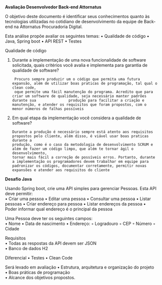 <b>Avaliação Desenvolvedor Back-end Attornatus</b>

O objetivo deste documento é identificar seus conhecimentos quanto às tecnologias utilizadas no cotidiano de desenvolvimento da equipe de Back-end na Attornatus Procuradoria Digital.

Esta análise propõe avaliar os seguintes temas: 
    • Qualidade de código
    • Java, Spring boot
    • API REST
    • Testes

Qualidade de código

1. Durante a implementação de uma nova funcionalidade de software solicitada, quais critérios você avalia e implementa para garantia de qualidade de software?

        Procuro sempre produzir um o código que permita uma futura expansão, além de utilizar boas praticas de programação, tal qual o clean code, 
        oque permite uma fácil manutenção do programa. Acredito que para criar um software de qualidade, seja necessário manter padrões durante sua               produção para facilitar a criação e manutenção, e atender os requisitos que foram propostos, com o menor números de falhas possíveis 
        
        
2. Em qual etapa da implementação você considera a qualidade de software?

       Durante a produção é necessário sempre está atento aos requisitos propostos pelo cliente, além disso, é viável usar boas praticas durante a 
       produção, como é o caso da metodologia de desenvolvimento SCRUM e além de fazer um código limpo, que além te tornar ágil o desenvolvimento, 
       tornar mais fácil a correção de possíveis erros. Portanto, durante a implementação os programadores devem trabalhar em equipe para 
       padronizar os códigos, documentar corretamente, permitir novas expansões e atender aos requisitos do cliente


<b>Desafio Java</b>

Usando Spring boot, crie uma API simples para gerenciar Pessoas. Esta API deve permitir:  
    • Criar uma pessoa
    • Editar uma pessoa
    • Consultar uma pessoa
    • Listar pessoas
    • Criar endereço para pessoa
    • Listar endereços da pessoa
    • Poder informar qual endereço é o principal da pessoa  

Uma Pessoa deve ter os seguintes campos:  
    • Nome
    • Data de nascimento
    • Endereço:
        ◦ Logradouro
        ◦ CEP
        ◦ Número
        ◦ Cidade

Requisitos  
    • Todas as respostas da API devem ser JSON  
    • Banco de dados H2

Diferencial
    • Testes
    • Clean Code
 
Será levado em avaliação 
    • Estrutura, arquitetura e organização do projeto  
    • Boas práticas de programação  
    • Alcance dos objetivos propostos.

